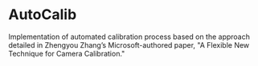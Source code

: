 # AutoCalib
Implementation of automated calibration process based on the approach detailed in Zhengyou Zhang’s Microsoft-authored paper, "A Flexible New Technique for Camera Calibration."
